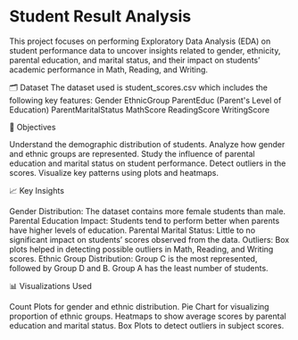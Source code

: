 # Student Result Analysis
This project focuses on performing Exploratory Data Analysis (EDA) on student performance data to uncover insights related to gender, ethnicity, parental education, and marital status, and their impact on students’ academic performance in Math, Reading, and Writing.

🗂 Dataset
The dataset used is student_scores.csv which includes the following key features:
Gender
EthnicGroup
ParentEduc (Parent's Level of Education)
ParentMaritalStatus
MathScore
ReadingScore
WritingScore

📌 Objectives

Understand the demographic distribution of students.
Analyze how gender and ethnic groups are represented.
Study the influence of parental education and marital status on student performance.
Detect outliers in the scores.
Visualize key patterns using plots and heatmaps.

📈 Key Insights

Gender Distribution: The dataset contains more female students than male.
Parental Education Impact: Students tend to perform better when parents have higher levels of education.
Parental Marital Status: Little to no significant impact on students’ scores observed from the data.
Outliers: Box plots helped in detecting possible outliers in Math, Reading, and Writing scores.
Ethnic Group Distribution: Group C is the most represented, followed by Group D and B. Group A has the least number of students.

📊 Visualizations Used

Count Plots for gender and ethnic distribution.
Pie Chart for visualizing proportion of ethnic groups.
Heatmaps to show average scores by parental education and marital status.
Box Plots to detect outliers in subject scores.
